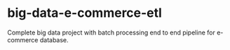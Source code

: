 # big-data-e-commerce-etl
Complete big data project with batch processing end to end pipeline for e-commerce database.
